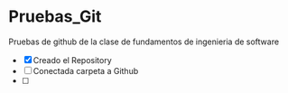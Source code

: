 # Pruebas_Git


Pruebas de github de la clase de fundamentos de ingenieria de software
- [x] Creado el Repository
- [ ] Conectada carpeta a Github
- [ ]
